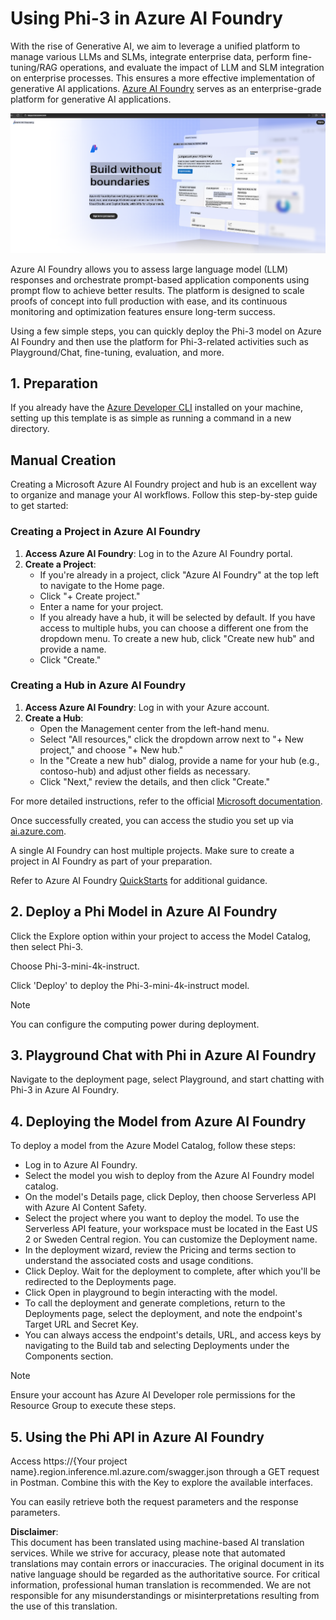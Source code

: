 # **Using Phi-3 in Azure AI Foundry**

With the rise of Generative AI, we aim to leverage a unified platform to manage various LLMs and SLMs, integrate enterprise data, perform fine-tuning/RAG operations, and evaluate the impact of LLM and SLM integration on enterprise processes. This ensures a more effective implementation of generative AI applications. [Azure AI Foundry](https://ai.azure.com) serves as an enterprise-grade platform for generative AI applications.

![aistudo](../../../../translated_images/aifoundry_home.ffa4fe13d11f26171097f8666a1db96ac0979ffa1adde80374c60d1136c7e1de.en.png)

Azure AI Foundry allows you to assess large language model (LLM) responses and orchestrate prompt-based application components using prompt flow to achieve better results. The platform is designed to scale proofs of concept into full production with ease, and its continuous monitoring and optimization features ensure long-term success.

Using a few simple steps, you can quickly deploy the Phi-3 model on Azure AI Foundry and then use the platform for Phi-3-related activities such as Playground/Chat, fine-tuning, evaluation, and more.

## **1. Preparation**

If you already have the [Azure Developer CLI](https://learn.microsoft.com/azure/developer/azure-developer-cli/overview?WT.mc_id=aiml-138114-kinfeylo) installed on your machine, setting up this template is as simple as running a command in a new directory.

## Manual Creation

Creating a Microsoft Azure AI Foundry project and hub is an excellent way to organize and manage your AI workflows. Follow this step-by-step guide to get started:

### Creating a Project in Azure AI Foundry

1. **Access Azure AI Foundry**: Log in to the Azure AI Foundry portal.
2. **Create a Project**:
   - If you're already in a project, click "Azure AI Foundry" at the top left to navigate to the Home page.
   - Click "+ Create project."
   - Enter a name for your project.
   - If you already have a hub, it will be selected by default. If you have access to multiple hubs, you can choose a different one from the dropdown menu. To create a new hub, click "Create new hub" and provide a name.
   - Click "Create."

### Creating a Hub in Azure AI Foundry

1. **Access Azure AI Foundry**: Log in with your Azure account.
2. **Create a Hub**:
   - Open the Management center from the left-hand menu.
   - Select "All resources," click the dropdown arrow next to "+ New project," and choose "+ New hub."
   - In the "Create a new hub" dialog, provide a name for your hub (e.g., contoso-hub) and adjust other fields as necessary.
   - Click "Next," review the details, and then click "Create."

For more detailed instructions, refer to the official [Microsoft documentation](https://learn.microsoft.com/azure/ai-studio/how-to/create-projects).

Once successfully created, you can access the studio you set up via [ai.azure.com](https://ai.azure.com/).

A single AI Foundry can host multiple projects. Make sure to create a project in AI Foundry as part of your preparation.

Refer to Azure AI Foundry [QuickStarts](https://learn.microsoft.com/azure/ai-studio/quickstarts/get-started-code) for additional guidance.

## **2. Deploy a Phi Model in Azure AI Foundry**

Click the Explore option within your project to access the Model Catalog, then select Phi-3.

Choose Phi-3-mini-4k-instruct.

Click 'Deploy' to deploy the Phi-3-mini-4k-instruct model.

> [!NOTE]
>
> You can configure the computing power during deployment.

## **3. Playground Chat with Phi in Azure AI Foundry**

Navigate to the deployment page, select Playground, and start chatting with Phi-3 in Azure AI Foundry.

## **4. Deploying the Model from Azure AI Foundry**

To deploy a model from the Azure Model Catalog, follow these steps:

- Log in to Azure AI Foundry.
- Select the model you wish to deploy from the Azure AI Foundry model catalog.
- On the model's Details page, click Deploy, then choose Serverless API with Azure AI Content Safety.
- Select the project where you want to deploy the model. To use the Serverless API feature, your workspace must be located in the East US 2 or Sweden Central region. You can customize the Deployment name.
- In the deployment wizard, review the Pricing and terms section to understand the associated costs and usage conditions.
- Click Deploy. Wait for the deployment to complete, after which you'll be redirected to the Deployments page.
- Click Open in playground to begin interacting with the model.
- To call the deployment and generate completions, return to the Deployments page, select the deployment, and note the endpoint's Target URL and Secret Key.
- You can always access the endpoint's details, URL, and access keys by navigating to the Build tab and selecting Deployments under the Components section.

> [!NOTE]
> Ensure your account has Azure AI Developer role permissions for the Resource Group to execute these steps.

## **5. Using the Phi API in Azure AI Foundry**

Access https://{Your project name}.region.inference.ml.azure.com/swagger.json through a GET request in Postman. Combine this with the Key to explore the available interfaces.

You can easily retrieve both the request parameters and the response parameters.

**Disclaimer**:  
This document has been translated using machine-based AI translation services. While we strive for accuracy, please note that automated translations may contain errors or inaccuracies. The original document in its native language should be regarded as the authoritative source. For critical information, professional human translation is recommended. We are not responsible for any misunderstandings or misinterpretations resulting from the use of this translation.